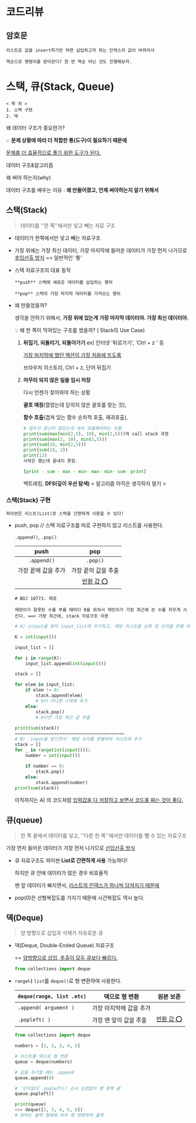# 코드리뷰

## 암호문

````
리스트로 값을 insert하기만 하면 삽입하고자 하는 인덱스의 값이 바뀌어서

역순으로 명령어를 받아온다? 한 번 역순 아닌 것도 진행해보자.
````

# 스택, 큐(Stack, Queue)

````
< 목 차 >
1. 스택 구현
2. 덱
````

왜 데이터 구조가 중요한가?

💡 **문제 상황에 따라 더 적합한 통(도구)이 필요하기 때문에**

<u>문제를 더 효율적으로 풀기 위한 도구가 된다.</u>

데이터 구조&알고리즘

왜 써야 하는지(why)

데이터 구조를 배우는 이유 : **왜 만들어졌고, 언제 써야하는지 알기 위해서**

## 스택(Stack)

> 데이터를 ''한 쪽''에서만 넣고 빼는 자료 구조

- 데이터가 한쪽에서만 넣고 빼는 자료구조

- 가장 위에는 가장 최신 데이터, 가장 마지막에 들어온 데이터가 가장 먼저 나가므로 <u>후입선출 방식</u> == 일반적인 '통'

- 스택 자료구조의 대표 동작

  ````
  **push** 스택에 새로운 데이터를 삽입하는 행위
  
  **pop** 스택의 가장 마지막 데이터를 가져오는 행위
  ````

- 왜 만들었을까?

  생각을 안하기 위해서, **가장 위에 있는게 가장 마지막 데이터야. 가장 최신 데이터야.**

  

  💡 왜 한 쪽이 막혀있는 구조를 썼을까? ( Stack의 Use Case)

  1. **뒤집기, 되돌리기, 되돌아가기** ex) 인터넷 '뒤로가기', 'Ctrl + z ' 등

     <u>가장 마지막에 했던 액션이 가장 처음에 뜨도록</u>

     브라우저 히스토리, Ctrl + z, 단어 뒤집기

     

  2. **마무리 되지 않은 일을 임시 저장**

     다시 언젠가 찾아와야 하는 상황

     **괄호 매칭**(열렸는데 닫히지 않은 괄호를 찾는 것), 

     **함수 호출**(겹쳐 있는 함수 순차적 호출, 재귀호출), 

     ```python
     # 함수가 끝나지 않았는데 계속 호출해야하는 상황
     print(sum(max(min(2,5), 10), min(2,5)))의 call stack 과정
     print(sum(max(2, 10), min(2,5)))
     print(sum(10, min(2,5)))
     print(sum(10, 2))
     print(12)
     시작은 했는데 끝내지 못함.
     
     [print - sum - max - min- max- min- sum- print]
     ```
     
     백트래킹, **DFS(깊이 우선 탐색)** < 알고리즘 아직은 생각하지 말기 >
     
      
     
### 스택(Stack) 구현

````
파이썬은 리스트(List)로 스택을 간편하게 사용할 수 있다!
````

- push, pop // 스택 자료구조를 따로 구현하지 않고 리스트를 사용한다.

  `.append()`, `.pop()` 

  |        push         |         pop         |
  | :-----------------: | :-----------------: |
  |     `.append()`     |      `.pop()`       |
  | 가장 끝에 값을 추가 | 가장 끝의 값을 추출 |
  |                     |  <u>반환 값 ⭕</u>   |

  

  ````
  # BOJ 10773. 제로
  
  재현이가 잘못된 수를 부를 때마다 0을 외쳐서 재민이가 가장 최근에 쓴 수를 지우게 시킨다. ==> 가장 최근에, stack 자료구조 이용
  ````

  ```python
  # A) intput을 받아 input_list에 추가하고, 해당 리스트를 순회 및 숫자를 판별 하며 다른 리스트에 추가(차근차근 볼 수 있음. 인풋이 잘 받아졌는지 확인 등)
  
  K = int(input())
  
  input_list = []
  
  for i in range(K):
      input_list.append(int(input()))
  
  stack = []
  
  for elem in input_list:
      if elem != 0:
          stack.append(elem)
          # 0이 아니면 스택에 추가
      else:
          stack.pop()
          # 0이면 가장 최근 값 추출
          
  print(sum(stack))
  ==========================================
  # B) 'input을 받으면서' 해당 숫자를 판별하며 리스트에 추가
  stack = []
  for _ in range(int(input())):
      number = int(input())
      
      if number == 0:
          stack.pop()
      else:
          stack.append(number)
  print(sum(stack))
  ```

  아직까지는 A) 의 코드처럼 <u>입력값을 다 저장하고 보면서 코드를 짜는 것이 좋다.</u>

  

## 큐(queue)

> 한 쪽 끝에서 데이터를 넣고, ''다른 한 쪽''에서만 데이터를 뺄 수 있는 자료구조

가장 먼저 들어온 데이터가 가장 먼저 나가므로 <u>선입선출 방식</u>

- 큐 자료구조도 파이썬 **List로 간편하게 사용** 가능하다!

  하지만 큐 안에 데이터가 많은 경우 비효율적

  맨 앞 데이터가 빠지면서, <u>리스트의 인덱스가 하나씩 당져지기 때문에</u>

- pop(0)은 선형복잡도를 가지기 때문에 시간복잡도 역시 높다.



## 덱(Deque)

> 양 방향으로 삽입과 삭제가 자유로운 큐

- 덱(Deque, Double-Ended Queue) 자료구조

  == <u>양방향으로 삽입, 추출이 모두 큐보다 빠르다.</u>

  ````python
  from collections import deque
  ````

- `range`나 `list`를 `deque()`로 형 변환하여 사용한다.

  | `deque(range, list .etc)` | 덱으로 형 변환          | 원본 보존        |
  | ------------------------- | ----------------------- | ---------------- |
  | `.append( argument )`     | 가장 마지막에 값을 추가 |                  |
  | `.popleft( )`             | 가장 맨 앞의 값을 추출  | <u>반환 값 ⭕</u> |

  ```python
  from collections import deque
  
  numbers = [1, 2, 3, 4, 5]
  
  # 리스트를 덱으로 형 변환
  queue = deque(numbers)
  
  # 값을 추가할 때는 .append
  queue.append(6)
  
  # `인자없이` popleft() 순서 상관없이 맨 왼쪽 끝
  queue.popleft()
  
  print(queue)
  >>> deque([2, 3, 4, 5, 6])
  # 원하는 출력 형태에 따라 형 변환하여 출력
  ```
